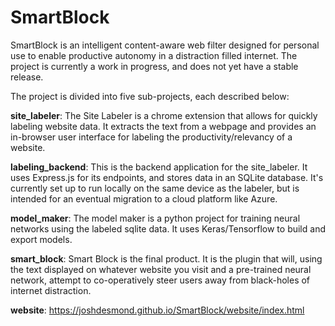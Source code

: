 # SmartBlock
SmartBlock is an intelligent content-aware web filter designed for personal use to enable productive autonomy in a distraction filled internet. The project is currently a work in progress, and does not yet have a stable release.

The project is divided into five sub-projects, each described below:

**site_labeler**: The Site Labeler is a chrome extension that allows for quickly labeling website data. It extracts the text from a webpage and provides an in-browser user interface for labeling the productivity/relevancy of a website.

**labeling_backend**: This is the backend application for the site_labeler. It uses Express.js for its endpoints, and stores data in an SQLite database. It's currently set up to run locally on the same device as the labeler, but is intended for an eventual migration to a cloud platform like Azure.

**model_maker**: The model maker is a python project for training neural networks using the labeled sqlite data. It uses Keras/Tensorflow to build and export models.

**smart_block**: Smart Block is the final product. It is the plugin that will, using the text displayed on whatever website you visit and a pre-trained neural network, attempt to co-operatively steer users away from black-holes of internet distraction.

**website**: https://joshdesmond.github.io/SmartBlock/website/index.html
